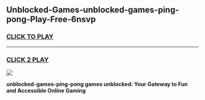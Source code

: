 
## Unblocked-Games-unblocked-games-ping-pong-Play-Free-6nsvp
<h3>
<a href="https://premium76.site?title=unblocked-games-ping-pong&ref=19M">CLICK TO PLAY</a></h3>
<hr>

<h3>
<a href="https://premium76.site?title=unblocked-games-ping-pong&ref=19M">CLICK 2 PLAY</a>
  
</h3>

<a href="https://premium76.site?title=unblocked-games-ping-pong&ref=19M"><img src="https://clearcache.store/games.png"></a>


**unblocked-games-ping-pong games unblocked: Your Gateway to Fun and Accessible Online Gaming**
